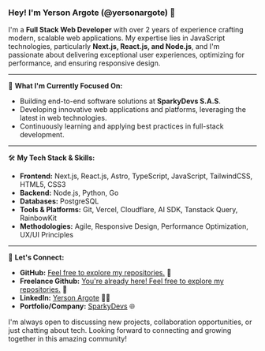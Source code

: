 ### Hey! I'm Yerson Argote (@yersonargote) 👋

I'm a **Full Stack Web Developer** with over 2 years of experience crafting modern, scalable web applications. My expertise lies in JavaScript technologies, particularly **Next.js, React.js, and Node.js**, and I'm passionate about delivering exceptional user experiences, optimizing for performance, and ensuring responsive design.

---

🚀 **What I'm Currently Focused On:**

*   Building end-to-end software solutions at **SparkyDevs S.A.S**.
*   Developing innovative web applications and platforms, leveraging the latest in web technologies.
*   Continuously learning and applying best practices in full-stack development.

---

🛠️ **My Tech Stack & Skills:**

*   **Frontend:** Next.js, React.js, Astro, TypeScript, JavaScript, TailwindCSS, HTML5, CSS3
*   **Backend:** Node.js, Python, Go
*   **Databases:** PostgreSQL
*   **Tools & Platforms:** Git, Vercel, Cloudflare, AI SDK, Tanstack Query, RainbowKit
*   **Methodologies:** Agile, Responsive Design, Performance Optimization, UX/UI Principles

---

🔗 **Let's Connect:**

*   **GitHub:** [Feel free to explore my repositories.](https://github.com/yersonargote) 🎯
*   **Freelance Github:** [You're already here! Feel free to explore my repositories.](https://github.com/yersonargotev) 🎯
*   **LinkedIn:** [Yerson Argote](https://www.linkedin.com/in/yersonargote/) 👷‍♂️
*   **Portfolio/Company:** [SparkyDevs](https://sparkydevs.com) 🌐

I'm always open to discussing new projects, collaboration opportunities, or just chatting about tech. Looking forward to connecting and growing together in this amazing community!
